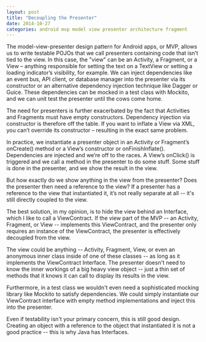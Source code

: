 ```yaml
---
layout: post
title: "Decoupling the Presenter"
date: 2014-10-27
categories: android mvp model view presenter architecture fragment
---
```

The model-view-presenter design pattern for Android apps, or MVP, allows us to write testable POJOs that we call presenters containing code that isn’t tied to the view. In this case, the "view" can be an Activity, a Fragment, or a View – anything responsible for setting the text on a TextView or setting a loading indicator’s visibility, for example. We can inject dependencies like an event bus, API client, or database manager into the presenter via its constructor or an alternative dependency injection technique like Dagger or Guice. These dependencies can be mocked in a test class with Mockito, and we can unit test the presenter until the cows come home.

The need for presenters is further exacerbated by the fact that Activities and Fragments must have empty constructors. Dependency injection via constructor is therefore off the table. If you want to inflate a View via XML, you can’t override its constructor – resulting in the exact same problem.

In practice, we instantiate a presenter object in an Activity or Fragment’s onCreate() method or a View’s constructor or onFinishInflate(). Dependencies are injected and we’re off to the races. A View’s onClick() is triggered and we call a method in the presenter to do some stuff. Some stuff is done in the presenter, and we show the result in the view.

But how exactly do we show anything in the view from the presenter? Does the presenter then need a reference to the view? If a presenter has a reference to the view that instantiated it, it’s not really separate at all -- it's still directly coupled to the view.

The best solution, in my opinion, is to hide the view behind an Interface, which I like to call a ViewContract. If the view part of the MVP -- an Activity, Fragment, or View -- implements this ViewContract, and the presenter only requires an instance of the ViewContract, the presenter is effectively decoupled from the view.

The view could be anything -- Activity, Fragment, View, or even an anonymous inner class inside of one of these classes -- as long as it implements the ViewContract Interface. The presenter doesn't need to know the inner workings of a big heavy view object -- just a thin set of methods that it knows it can call to display its results in the view.

Furthermore, in a test class we wouldn't even need a sophisticated mocking library like Mockito to satisfy dependencies. We could simply instantiate our ViewContract interface with empty method implementations and inject this into the presenter.

Even if testability isn't your primary concern, this is still good design. Creating an object with a reference to the object that instantiated it is not a good practice -- this is why Java has Interfaces.